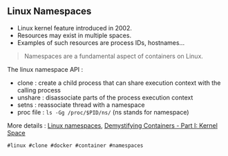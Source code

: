 ## Linux Namespaces

* Linux kernel feature introduced in 2002.
* Resources may exist in multiple spaces.
* Examples of such resources are process IDs, hostnames...

> Namespaces are a fundamental aspect of containers on Linux.

The linux namespace API :
* clone : create a child process that can share execution context with the calling process
* unshare : disassociate parts of the process execution context
* setns : reassociate thread with a namespace
* proc file : ``ls -Gg /proc/$PID/ns/`` (ns stands for namespace)

More details : [Linux namespaces](https://en.wikipedia.org/wiki/Linux_namespaces), [Demystifying Containers - Part I: Kernel Space](https://medium.com/@saschagrunert/demystifying-containers-part-i-kernel-space-2c53d6979504)

    #linux #clone #docker #container #namespaces
